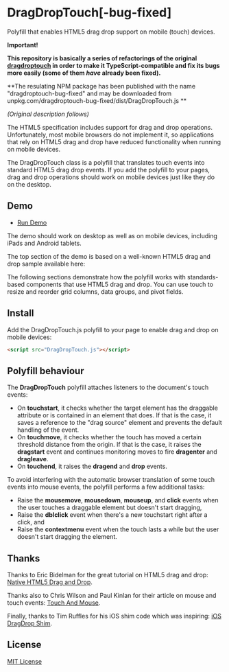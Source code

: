 # DragDropTouch[-bug-fixed]

Polyfill that enables HTML5 drag drop support on mobile (touch) devices.

**Important!**

**This repository is basically a series of refactorings of the original [dragdroptouch](https://github.com/Bernardo-Castilho/dragdroptouch) in order to make it TypeScript-compatible and fix its bugs more easily (some of them *have* already been fixed).**

**The resulating NPM package has been published with the name "dragdroptouch-bug-fixed" and may be downloaded from unpkg.com/dragdroptouch-bug-fixed/dist/DragDropTouch.js **

*(Original description follows)*

The HTML5 specification includes support for drag and drop operations. 
Unfortunately, most mobile browsers do not implement it, so applications
that rely on HTML5 drag and drop have reduced functionality when running
on mobile devices.

The DragDropTouch class is a polyfill that translates touch events into
standard HTML5 drag drop events. If you add the polyfill to your pages,
drag and drop operations should work on mobile devices just like they 
do on the desktop.

## Demo

- [Run Demo](http://bernardo-castilho.github.io/DragDropTouch/demo/index.htm)

The demo should work on desktop as well as on mobile devices, including
iPads and Android tablets.

The top section of the demo is based on a well-known HTML5 drag and drop 
sample available here: 

The following sections demonstrate how the polyfill works with 
standards-based components that use HTML5 drag and drop. You can use
touch to resize and reorder grid columns, data groups, and pivot
fields.

## Install

Add the DragDropTouch.js polyfill to your page to enable drag and drop on mobile devices:

```html
<script src="DragDropTouch.js"></script>
```

## Polyfill behaviour

The **DragDropTouch** polyfill attaches listeners to the document's touch events:

- On **touchstart**, it checks whether the target element has the draggable attribute 
  or is contained in an element that does. If that is the case, it saves a reference 
  to the "drag source" element and prevents the default handling of the event.
- On **touchmove**, it checks whether the touch has moved a certain threshold distance
  from the origin. If that is the case, it raises the **dragstart** event and continues
  monitoring moves to fire **dragenter** and **dragleave**.
- On **touchend**, it raises the **dragend** and **drop** events.

To avoid interfering with the automatic browser translation of some touch events into 
mouse events, the polyfill performs a few additional tasks: 

- Raise the **mousemove**, **mousedown**, **mouseup**, and **click** events when the 
  user touches a draggable element but doesn't start dragging,
- Raise the **dblclick** event when there's a new touchstart right after a click, and
- Raise the **contextmenu** event when the touch lasts a while but the user doesn't 
  start dragging the element.

## Thanks

Thanks to Eric Bidelman for the great tutorial on HTML5 drag and drop: [Native HTML5 Drag and Drop](http://www.html5rocks.com/en/tutorials/dnd/basics/).

Thanks also to Chris Wilson and Paul Kinlan for their article on mouse and touch events: [Touch And Mouse](http://www.html5rocks.com/en/mobile/touchandmouse/).

Finally, thanks to Tim Ruffles for his iOS shim code which was inspiring: [iOS DragDrop Shim](https://github.com/timruffles/ios-html5-drag-drop-shim).

## License

[MIT License](LICENSE)


